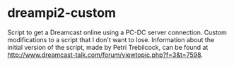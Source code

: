 # dreampi2-custom

Script to get a Dreamcast online using a PC-DC server connection. Custom
modifications to a script that I don't want to lose. Information about
the initial version of the script, made by Petri Trebilcock, can be found at
http://www.dreamcast-talk.com/forum/viewtopic.php?f=3&t=7598.

